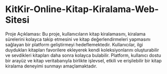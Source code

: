 # KitKir-Online-Kitap-Kiralama-Web-Sitesi
Proje Açıklaması:
Bu proje, kullanıcıların kitap kiralamasını, kiralama sürelerini kolayca takip etmesini ve kitap değerlendirmeleri yapmasını sağlayan bir platform geliştirmeyi hedeflemektedir. Kullanıcılar, ilgi duydukları kitapları favorilere ekleyerek kendi koleksiyonlarını oluşturabilir ve sevdikleri kitapları daha sonra kolayca bulabilir. Platform, kullanıcı dostu bir arayüz ve kitap veritabanıyla birlikte işlevsel, etkili ve erişilebilir bir kitap kiralama deneyimi sunmayı amaçlamaktadır.
